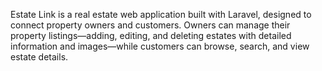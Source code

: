 Estate Link is a real estate web application built with Laravel, designed to connect property owners and customers. Owners can manage their property listings—adding, editing, and deleting estates with detailed information and images—while customers can browse, search, and view estate details.


